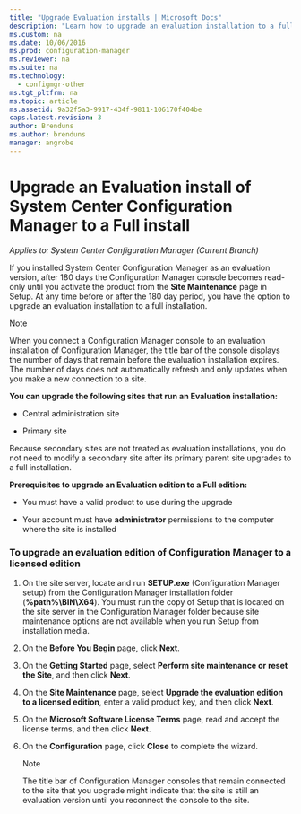 ```yaml
---
title: "Upgrade Evaluation installs | Microsoft Docs"
description: "Learn how to upgrade an evaluation installation to a full installation of System Center Configuration Manager."
ms.custom: na
ms.date: 10/06/2016
ms.prod: configuration-manager
ms.reviewer: na
ms.suite: na
ms.technology:
  - configmgr-other
ms.tgt_pltfrm: na
ms.topic: article
ms.assetid: 9a32f5a3-9917-434f-9811-106170f404be
caps.latest.revision: 3
author: Brendunsms.author: brendunsmanager: angrobe
---
```

# Upgrade an Evaluation install of System Center Configuration Manager to a Full install*Applies to: System Center Configuration Manager (Current Branch)*


 If you installed System Center Configuration Manager as an evaluation version, after 180 days the Configuration Manager console becomes read-only until you activate the product from the **Site Maintenance** page in Setup. At any time before or after the 180 day period, you have the option to upgrade an evaluation installation to a full installation.  

> [!NOTE]  
>  When you connect a Configuration Manager console to an evaluation installation of Configuration Manager, the title bar of the console displays the number of days that remain before the evaluation installation expires. The number of days does not automatically refresh and only updates when you make a new connection to a site.  

 **You can upgrade the following sites that run an Evaluation installation:**  

-   Central administration site  

-   Primary site  

Because secondary sites are not treated as evaluation installations, you do not need to modify a secondary site after its primary parent site upgrades to a full installation.  

**Prerequisites to upgrade an Evaluation edition to a Full edition:**  

-   You must have a valid product to use during the upgrade  

-   Your account must have **administrator** permissions to the computer where the site is installed  

### To upgrade an evaluation edition of Configuration Manager to a licensed edition  

1.  On the site server, locate and run  **SETUP.exe** (Configuration Manager setup)  from the Configuration Manager installation folder (**%path%\BIN\X64**).  You must run the copy of Setup that is located on the site server in the Configuration Manager folder because site maintenance options are not available when you run Setup from installation media.  

2.  On the **Before You Begin** page, click **Next**.  

3.  On the **Getting Started** page, select **Perform site maintenance or reset the Site**, and then click **Next**.  

4.  On the **Site Maintenance** page, select **Upgrade the evaluation edition to a licensed edition**, enter a valid product key, and then click **Next**.  

5.  On the **Microsoft Software License Terms** page, read and accept the license terms, and then click **Next**.  

6.  On the **Configuration** page, click **Close** to complete the wizard.  

    > [!NOTE]  
    >  The title bar of Configuration Manager consoles that remain  connected to the site that you  upgrade might indicate that the site is still an evaluation version until you reconnect the console to the site.  
